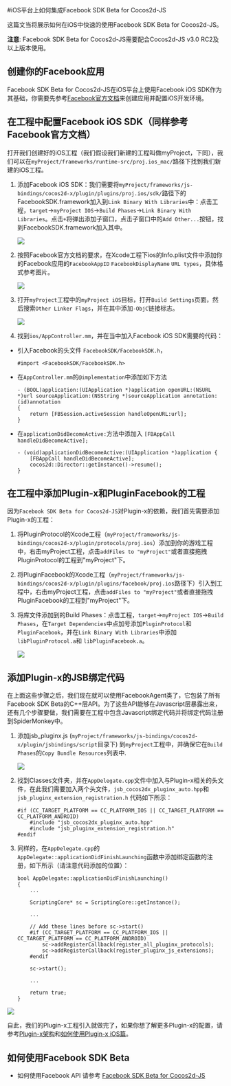 #iOS平台上如何集成Facebook SDK Beta for Cocos2d-JS

这篇文当将展示如何在iOS中快速的使用Facebook SDK Beta for Cocos2d-JS。
 
**注意**: Facebook SDK Beta for Cocos2d-JS需要配合Cocos2d-JS v3.0 RC2及以上版本使用。

## 创建你的Facebook应用

Facebook SDK Beta for Cocos2d-JS在iOS平台上使用Facebook iOS SDK作为其基础，你需要先参考[Facebook官方文档](https://developers.facebook.com/docs/ios/getting-started/)来创建应用并配置iOS开发环境。

## 在工程中配置Facebook iOS SDK（同样参考Facebook官方文档）

打开我们创建好的iOS工程（我们假设我们新建的工程叫做myProject，下同），我们可以在`myProject/frameworks/runtime-src/proj.ios_mac/`路径下找到我们新建的iOS工程。

1. 添加Facebook iOS SDK：我们需要将`myProject/frameworks/js-bindings/cocos2d-x/plugin/plugins/proj.ios/sdk/`路径下的FacebookSDK.framework加入到`Link Binary With Libraries`中：点击工程，`target`->`myProject IOS`->`Build Phases`->`Link Binary With Libraries`。点击`+`将弹出添加子窗口，点击子窗口中的`Add Other...`按钮，找到FacebookSDK.framework加入其中。

	![](images/add_facebook_framework.jpg)

2. 按照Facebook官方文档的要求，在Xcode工程下ios的Info.plist文件中添加你的Facebook应用的`FacebookAppID` `FacebookDisplayName` `URL types`，具体格式参考图片。

	![](images/modify_info_plist.jpg)

3. 打开`myProject`工程中的`myProject iOS`目标，打开`Build Settings`页面，然后搜索`Other Linker Flags`，并在其中添加`-ObjC`链接标志。

	![](images/linker_flag.jpg)

4. 找到`ios/AppController.mm`，并在当中加入Facebook iOS SDK需要的代码：

- 引入Facebook的头文件 `FacebookSDK/FacebookSDK.h`，

	```
	#import <FacebookSDK/FacebookSDK.h>
	```

- 在`AppController.mm`的`@implementation`中添加如下方法

	```
	- (BOOL)application:(UIApplication *)application openURL:(NSURL *)url sourceApplication:(NSString *)sourceApplication annotation:(id)annotation
	{
	    return [FBSession.activeSession handleOpenURL:url];
	}
	```

- 在`applicationDidBecomeActive:`方法中添加入 `[FBAppCall handleDidBecomeActive];`

	```
	- (void)applicationDidBecomeActive:(UIApplication *)application {
	    [FBAppCall handleDidBecomeActive];
	    cocos2d::Director::getInstance()->resume();
	}
	```

## 在工程中添加Plugin-x和PluginFacebook的工程

因为`Facebook SDK Beta for Cocos2d-JS`对Plugin-x的依赖，我们首先需要添加Plugin-x的工程：

1. 将PluginProtocol的Xcode工程（`myProject/frameworks/js-bindings/cocos2d-x/plugin/protocols/proj.ios`）添加到你的游戏工程中，右击myProject工程，点击`addFiles to "myProject"`或者直接拖拽PluginProtocol的工程到"myProject"下。

2. 将PluginFacebook的Xcode工程（`myProject/frameworks/js-bindings/cocos2d-x/plugin/plugins/facebook/proj.ios`路径下）引入到工程中，右击myProject工程，点击`addFiles to "myProject"`或者直接拖拽PluginFacebook的工程到"myProject"下。

3. 将库文件添加到的Build Phases：点击工程，`target`->`myProject IOS`->`Build Phases`，在`Target Dependencies`中点加号添加`PluginProtocol`和`PluginFacebook`，并在`Link Binary With Libraries`中添加`libPluginProtocol.a`和 `libPluginFacebook.a`。

	![](images/add_project.jpg)

## 添加Plugin-x的JSB绑定代码

在上面这些步骤之后，我们现在就可以使用FacebookAgent类了，它包装了所有Facebook SDK Beta的C++层API。为了这些API能够在Javascript层暴露出来，还有几个步骤要做，我们需要在工程中包含Javascript绑定代码并将绑定代码注册到SpiderMonkey中。

1. 添加jsb_pluginx.js (`myProject/frameworks/js-bindings/cocos2d-x/plugin/jsbindings/script`目录下) 到`myProject`工程中，并确保它在`Build Phases`的`Copy Bundle Resources`列表中.

	![](images/jsb_pluginx_js.jpg)

2. 找到Classes文件夹，并在`AppDelegate.cpp`文件中加入与Plugin-x相关的头文件，在此我们需要加入两个头文件，`jsb_cocos2dx_pluginx_auto.hpp`和`jsb_pluginx_extension_registration.h` 代码如下所示：

    ```
	#if (CC_TARGET_PLATFORM == CC_PLATFORM_IOS || CC_TARGET_PLATFORM == CC_PLATFORM_ANDROID)
		#include "jsb_cocos2dx_pluginx_auto.hpp"
		#include "jsb_pluginx_extension_registration.h"
	#endif
    ```

3. 同样的，在`AppDelegate.cpp`的`AppDelegate::applicationDidFinishLaunching`函数中添加绑定函数的注册，如下所示（请注意代码添加的位置）：

    ```
    bool AppDelegate::applicationDidFinishLaunching()
	{
	    ...

	    ScriptingCore* sc = ScriptingCore::getInstance();

	    ...

	    // Add these lines before sc->start()
		#if (CC_TARGET_PLATFORM == CC_PLATFORM_IOS || CC_TARGET_PLATFORM == CC_PLATFORM_ANDROID)
			sc->addRegisterCallback(register_all_pluginx_protocols);
			sc->addRegisterCallback(register_pluginx_js_extensions);
		#endif

		sc->start();    
	    
	    ...

	    return true;
	}
    ```

![](images/jsb_registration.jpg)

自此，我们的Plugin-x工程引入就做完了，如果你想了解更多Plugin-x的配置，请参考[Plugin-x架构](http://www.cocos2d-x.org/docs/manual/framework/html5/jsb/plugin-x/plugin-x-architecture/zh)和[如何使用Plugin-x iOS篇](link)。

## 如何使用Facebook SDK Beta

- 如何使用Facebook API 请参考 [Facebook SDK Beta for Cocos2d-JS](../api-reference/zh.md)